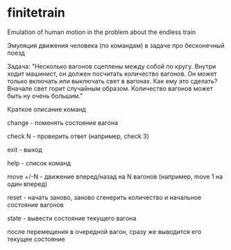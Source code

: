 ﻿# finitetrain
Emulation of human motion in the problem about the endless train

Эмуляция движения человека (по командам) в задаче про бесконечный поезд

Задача:
"Несколько вагонов сцеплены между собой по кругу. Внутри ходит машинист, он должен посчитать количество вагонов. Он может только включать или выключать свет в вагонах. Как ему это сделать?
Вначале свет горит случайным образом. Количество вагонов может быть ну очень большим."



Краткое описание команд

change  - поменять состояние вагона

check N - проверить ответ (например, check 3)

exit - выход

help - список команд

move +/-N - движение вперед/назад на N вагонов (например, move 1 на один вперед)

reset - начать заново, заново сгенерить количество и начальное состояние вагонов

state - вывести состояние текущего вагона


после перемещения в очередной вагон, сразу же выводится его текущее состояние